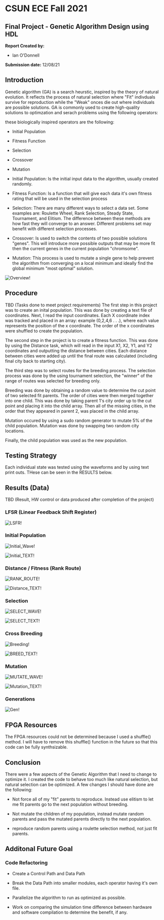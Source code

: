 # CSUN ECE Fall 2021
## Final Project - Genetic Algorithm Design using HDL

**Report Created by:**
-  Ian O'Donnell

**Submission date:** 12/08/21

## Introduction

Genetic algorithm (GA) is a search heurstic, inspired by the theory of natural evolution. It reflects the process of natural selection where "Fit" indivduals survive for reproduction while the "Weak" onces die out where individuals are possible solutions. GA is commonly used to create high-quality solutions to optimzation and serach problems using the following operators:  

these biologically inspired operators are the following:
- Initial Population
- Fitness Function
- Selection
- Crossover
- Mutation

- Initial Population: Is the initial input data to the algorithm, usually created randomly.

- Fitness Function: Is a function that will give each data it's own fitness rating that will be used in the selection process

- Selection: There are many different ways to select a data set. Some examples are:
Roulette Wheel, Rank Selection, Steady State, Tournament, and Elitism. The difference between these methods are how fast they will converge to an answer. Different problems set may benefit with different selection processes. 

- Crossover: Is used to switch the contents of two possible solutions "genes". This will introduce more possible outputs that may be more fit then the current genes in the current population "chromsome". 

- Mutation: This process is used to mutate a single gene to help prevent the algorithm from converging on a local minimum and ideally find the global minimum "most optimal" solution.


![Overview!](./Images/Flow_Diagram.PNG)

## Procedure
TBD (Tasks done to meet project requirements)
The first step in this project was to create an inital population. This was done by creating a text file of coordinates. Next, I read the input coordinates. Each X coordinate index was tracked and placed in an array: example (0,2,4,6 . . .), where each value represents the position of the x coordinate. The order of the x coordinates were shuffled to create the population.

The second step in the project is to create a fitness function. This was done by using the Distance task, which will read in the input X1, X2, Y1, and Y2 coordinates and outputting the distance between cities. Each distance between cities were added up until the final route was calculated (including final city back to starting city).

The third step was to select routes for the breeding process. The selection process was done by the using tournament selection, the "winner" of the range of routes was selected for breeding only. 

Breeding was done by obtaining a random value to determine the cut point of two selected fit parents. The order of cities were then merged together into one child. This was done by taking parent 1's city order up to the cut point and placing it into the child array. Then all of the missing cities, in the order that they appeared in parent 2, was placed in the child array. 

Mutation occured by using a sudo random generator to mutate 5% of the child population. Mutation was done by swapping two random city locations.

Finally, the child population was used as the new population. 


## Testing Strategy
Each individual state was tested using the waveforms and by using text print outs. THese can be seen in the RESULTS below.

## Results (Data)
TBD (Result, HW control or data produced after completion of the project)


### LFSR (Linear Feedback Shift Register)

![LSFR!](./Images/LFSR.PNG)

### Initial Population

![Initial_Wave!](./Images/Initial_WAVE.PNG)

![Initial_TEXT!](./Images/Initial_TEXT.PNG)

### Distance / Fitness (Rank Route)

![RANK_ROUTE!](./Images/Rank_Routes_Waveform.PNG)

![Distance_TEXT!](./Images/DISTANCE_TEXT.PNG)


### Selection

![SELECT_WAVE!](./Images/SELECT_WAVE.PNG)

![SELECT_TEXT!](./Images/SELECT_TEXT.PNG)

### Cross Breeding

![Breeding!](./Images/BREED_WAVE.PNG)


![BREED_TEXT!](./Images/BREED_TEXT.PNG)

### Mutation

![MUTATE_WAVE!](./Images/MUTATE_WAVE.PNG)

![Mutation_TEXT!](./Images/Mutation_TEXT.PNG)


### Generations

![Gen!](./Images/Generations.PNG)

## FPGA Resources
The FPGA resources could not be determined because I used a shuffle() method. I will have to remove this shuffle() function in the future so that this code can be fully synthsizable. 

## Conclusion
There were a few aspects of the Genetic Algorithm that I need to change to optimize it. I created the code to behave too much like natural selection, but natural selection can be optimized. A few changes I should have done are the following:

- Not force all of my "fit" parents to reproduce. Instead use elitism to let me fit parents go to the next population without breeding. 

- Not mutate the children of my population, instead mutate random parents and pass the mutated parents directly to the next population.

- reproduce random parents using a roulette selection method, not just fit parents. 

## Additonal Future Goal

### Code Refactoring
- Create a Control Path and Data Path

- Break the Data Path into smaller modules, each operator having it's own file. 

- Parallelize the algorithm to run as optimized as possible. 

- Work on comparing the simulation time difference between hardware and software compilation to determine the benefit, if any.  
